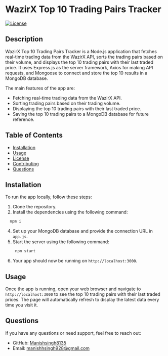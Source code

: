 # WazirX Top 10 Trading Pairs Tracker

[![License](https://img.shields.io/badge/license-MIT-blue.svg)](https://opensource.org/licenses/MIT)

## Description

WazirX Top 10 Trading Pairs Tracker is a Node.js application that fetches real-time trading data from the WazirX API, sorts the trading pairs based on their volume, and displays the top 10 trading pairs with their last traded price. It uses Express.js as the server framework, Axios for making API requests, and Mongoose to connect and store the top 10 results in a MongoDB database.

The main features of the app are:
- Fetching real-time trading data from the WazirX API.
- Sorting trading pairs based on their trading volume.
- Displaying the top 10 trading pairs with their last traded price.
- Saving the top 10 trading pairs to a MongoDB database for future reference.

## Table of Contents

- [Installation](#installation)
- [Usage](#usage)
- [License](#license)
- [Contributing](#contributing)
- [Questions](#questions)

## Installation

To run the app locally, follow these steps:

1. Clone the repository.
2. Install the dependencies using the following command:
```bash
  npm i
```
4. Set up your MongoDB database and provide the connection URL in `app.js`.
5. Start the server using the following command:  
   ```bash
    npm start
    ```
6. Your app should now be running on `http://localhost:3000`.

## Usage

Once the app is running, open your web browser and navigate to `http://localhost:3000` to see the top 10 trading pairs with their last traded prices. The page will automatically refresh to display the latest data every time you visit it.

## Questions

If you have any questions or need support, feel free to reach out:

- GitHub: [Manishsingh8135](https://github.com/your-github-username](https://github.com/Manishsingh8135)https://github.com/Manishsingh8135)
- Email: manishhsingh928@gmail.com




